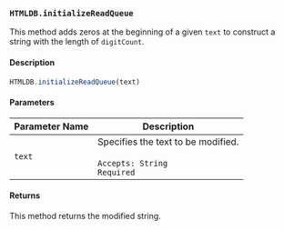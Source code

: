 ### `HTMLDB.initializeReadQueue`

This method adds zeros at the beginning of a given `text` to construct a string with the length of `digitCount`.

#### Description

```javascript
HTMLDB.initializeReadQueue(text)
```

#### Parameters

| Parameter Name             | Description                               |
| -------------------------- | ----------------------------------------- |
| `text` | Specifies the text to be modified.<br><br>`Accepts: String`<br>`Required` |

#### Returns

This method returns the modified string.